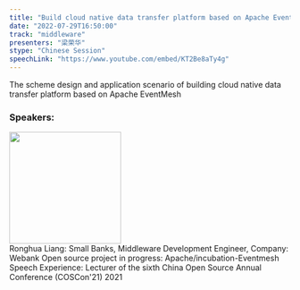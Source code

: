 ```yaml
---
title: "Build cloud native data transfer platform based on Apache EventMesh"
date: "2022-07-29T16:50:00"
track: "middleware"
presenters: "梁荣华"
stype: "Chinese Session"
speechLink: "https://www.youtube.com/embed/KT2Be8aTy4g"
---
```

The scheme design and application scenario of building cloud native data transfer platform based on Apache EventMesh
 ### Speakers: 
 <img src="images/speaker/1087.png" width="200" /><br>Ronghua Liang: Small Banks, Middleware Development Engineer, Company: Webank
Open source project in progress: Apache/incubation-Eventmesh
Speech Experience: Lecturer of the sixth China Open Source Annual Conference (COSCon'21) 2021

 